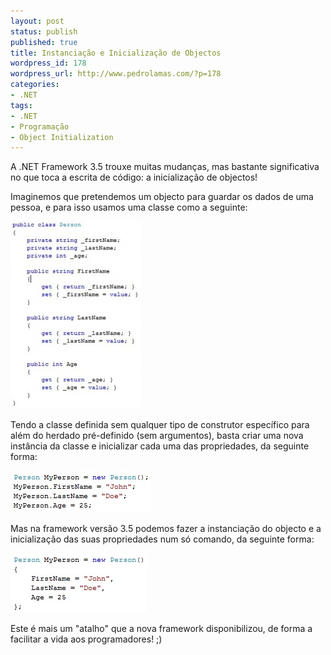 ```yaml
---
layout: post
status: publish
published: true
title: Instanciação e Inicialização de Objectos
wordpress_id: 178
wordpress_url: http://www.pedrolamas.com/?p=178
categories:
- .NET
tags:
- .NET
- Programação
- Object Initialization
---
```

A .NET Framework 3.5 trouxe muitas mudanças, mas bastante significativa no que toca a escrita de código: a inicialização de objectos!

Imaginemos que pretendemos um objecto para guardar os dados de uma pessoa, e para isso usamos uma classe como a seguinte:

[![Data Class](/wp-content/uploads/2008/06/classinitialization01-209x300.jpg "Data Class")](/wp-content/uploads/2008/06/classinitialization01.jpg "Data Class")

Tendo a classe definida sem qualquer tipo de construtor específico para além do herdado pré-definido (sem argumentos), basta criar uma nova instância da classe e inicializar cada uma das propriedades, da seguinte forma:

[![Class Instantiation with separate Initialization](/wp-content/uploads/2008/06/classinitialization02.jpg "Class Instantiation with separate Initialization")](/wp-content/uploads/2008/06/classinitialization02.jpg "Class Instantiation with separate Initialization")

Mas na framework versão 3.5 podemos fazer a instanciação do objecto e a inicialização das suas propriedades num só comando, da seguinte forma:

[![Class Instantiation with integrated Initialization](/wp-content/uploads/2008/06/classinitialization03.jpg "Class Instantiation with integrated Initialization")](/wp-content/uploads/2008/06/classinitialization03.jpg "Class Instantiation with integrated Initialization")

Este é mais um "atalho" que a nova framework disponibilizou, de forma a facilitar a vida aos programadores! ;)
